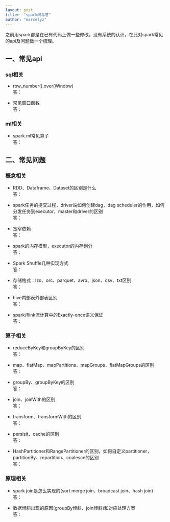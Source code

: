 ```yaml
---
layout: post
title:  "spark问与答"
author: "marcelyz"
---
```


之前用spark都是在已有代码上做一些修改，没有系统的认识，在此对spark常见的api及问题做一个梳理。

## 一、常见api
### sql相关
- row_number().over(Window)<br/>
答：

- 常见窗口函数<br/>
答：

### ml相关
- spark.ml常见算子<br/>
答：

## 二、常见问题
### 概念相关
- RDD、Dataframe、Dataset的区别是什么<br/>
答：

- spark任务的提交过程，driver端如何创建dag，dag scheduler的作用，如何分发任务到executor，master和driver的区别<br/>
答：

- 宽窄依赖<br/>
答：

- spark的内存模型，executor的内存划分<br/>
答：

- Spark Shuffle几种实现方式<br/>
答：

- 存储格式：lzo、orc、parquet、avro、json、csv、txt区别<br/>
答：

- hive内部表外部表区别<br/>
答：

- spark/flink流计算中的Exactly-once语义保证<br/>
答：


### 算子相关
- reduceByKey和groupByKey的区别<br/>
答：

- map、flatMap、mapPartitions、mapGroups、flatMapGroups的区别<br/>
答：

- groupBy、groupByKey的区别<br/>
答：

- join、joinWith的区别<br/>
答：

- transform、transformWith的区别<br/>
答：

- persisit、cache的区别<br/>
答：

- HashPartitioner和RangePartitioner的区别，如何自定义partitioner，partitionBy、repartition、coalesce的区别<br/>
答：


### 原理相关
- spark join是怎么实现的(sort merge join、broadcast join、hash join)<br/>
答：

- 数据倾斜出现的原因(groupBy倾斜、join倾斜)和对应处理方案<br/>
答：

